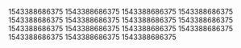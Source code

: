 1543388686375
1543388686375
1543388686375
1543388686375
1543388686375
1543388686375
1543388686375
1543388686375
1543388686375
1543388686375
1543388686375
1543388686375
1543388686375
1543388686375
1543388686375